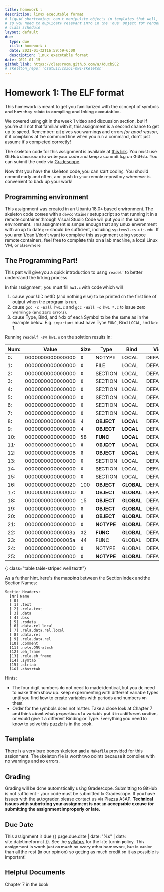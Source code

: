 ```yaml
---
title: homework 1
description: linux executable format
# liquid shortcoming: can't manipulate objects in templates that well,
# so you need to duplicate relevant info in the 'due' object for rendering in the entire 
# class schedule.
layout: default
due:
  type: due
  title: homework 1
  date: 2021-01-22T16:59:59-6:00
  description: linux executable format
date: 2021-01-15
github_link: https://classroom.github.com/a/JducbSC2
# skeleton_repo: 'csatuic/cs361-hw1-skeleton'
---
```


# Homework 1: The ELF format

This homework is meant to get you familiarized with the concept of
symbols and how they relate to compiling and linking executables.

We covered using git in the week 1 video and discussion section, but if you're still not that familiar
with it, this assignment is a second chance to get up to speed. Remember: git
gives you warnings and errors _for good reason_, if it complains at the command
line when you run a command, don't just assume it's completed correctly!

The skeleton code for this assignment is available at [this
link]({{page.github_link}}). You must use GitHub classroom to
write your code and keep a commit log on GitHub. You can submit the code via
[Gradescope]({{site.gradescope}}).

Now that you have the skeleton code, you can start coding. You should commit
early and often, and push to your remote repository whenever is convenient to
back up your work!

## Programming environment

This assignment was created in an Ubuntu 18.04 based environment. The
skeleton code comes with a `devcontainer` setup script so that running
it in a remote container through Visual Studio Code will put you in the
same environment. This assignment is simple enough that any Linux
environment with an up to date `gcc` should be sufficient, including
`systems1.cs.uic.edu`. If you aren't/can't/don't want to complete this
assignment using vscode remote containers, feel free to complete this on
a lab machine, a local Linux VM, or elsewhere.

## The Programming Part!

This part will give you a quick introduction to using `readelf` to better
understand the linking process.

In this assignment, you must fill `hw1.c` with code which will:

1. cause your UIC netID (and nothing else) to be printed on the first line of output when the program is run.
3. cause `gcc -c -Wall hw1.c` and `gcc -Wall -o hw1 *.c` to issue zero warnings (and zero errors).
2. cause Type, Bind, and Ndx of each Symbol to be the same as in the
   example below. E.g. `important` must have Type `FUNC`, Bind `LOCAL`,
   and `Ndx` 1.

Running `readelf -sW hw1.o` on the solution results in:

|Num: |  Value  |       Size|Type |  Bind | Vis   |  Ndx|Name|
|---|---|---|---|---|---|---|---|
 | 0: | 0000000000000000 | 0 | NOTYPE | LOCAL | DEFAULT | UND | 
 | 1: | 0000000000000000 | 0 | FILE | LOCAL | DEFAULT | ABS | hw1.c | 
 | 2: | 0000000000000000 | 0 | SECTION | LOCAL | DEFAULT | 1 | 
 | 3: | 0000000000000000 | 0 | SECTION | LOCAL | DEFAULT | 3 | 
 | 4: | 0000000000000000 | 0 | SECTION | LOCAL | DEFAULT | 4 | 
 | 5: | 0000000000000000 | 0 | SECTION | LOCAL | DEFAULT | 5 | 
 | 6: | 0000000000000000 | 0 | SECTION | LOCAL | DEFAULT | 6 | 
 | 7: | 0000000000000000 | 0 | SECTION | LOCAL | DEFAULT | 8 | 
 | 8: | 0000000000000008 | 4 | **OBJECT** | **LOCAL** | DEFAULT | **3** | **order** | 
 | 9: | 0000000000000000 | 4 | **OBJECT** | **LOCAL** | DEFAULT | **4** | **isnt** | 
 | 10: | 0000000000000000 | 58 | **FUNC** | **LOCAL** | DEFAULT | **1** | **important** | 
 | 11: | 0000000000000010 | 8 | **OBJECT** | **LOCAL** | DEFAULT | **3** | **for_these**.3824 | 
 | 12: | 0000000000000008 | 8 | **OBJECT** | **LOCAL** | DEFAULT | **4** | **symbols**.3825 | 
 | 13: | 0000000000000000 | 0 | SECTION | LOCAL | DEFAULT | 11 | 
 | 14: | 0000000000000000 | 0 | SECTION | LOCAL | DEFAULT | 12 | 
 | 15: | 0000000000000000 | 0 | SECTION | LOCAL | DEFAULT | 10 | 
 | 16: | 0000000000000020 | 100 | **OBJECT** | **GLOBAL** | DEFAULT | **COM** | **but_the** | 
 | 17: | 0000000000000000 | 8 | **OBJECT** | **GLOBAL** | DEFAULT | **3** | **types** | 
 | 18: | 0000000000000000 | 15 | **OBJECT** | **GLOBAL** | DEFAULT | **5** | **scopes** | 
 | 19: | 0000000000000000 | 8 | **OBJECT** | **GLOBAL** | DEFAULT | **6** | **and_the** | 
 | 20: | 0000000000000000 | 8 | **OBJECT** | **GLOBAL** | DEFAULT | **8** | **indices** | 
 | 21: | 0000000000000000 | 0 | **NOTYPE** | **GLOBAL** | DEFAULT | **UND** | **definitely** | 
 | 22: | 000000000000003a | 32 | **FUNC** | **GLOBAL** | DEFAULT | **1** | **matter** | 
 | 23: | 000000000000005a | 44 | FUNC | GLOBAL | DEFAULT | 1 | main | 
 | 24: | 0000000000000000 | 0 | NOTYPE | GLOBAL | DEFAULT | UND | _GLOBAL_OFFSET_TABLE_ | 
 | 25: | 0000000000000000 | 0 | **NOTYPE** | **GLOBAL** | DEFAULT | **UND** | **puts** | 
{: class="table table-striped well texttt"}

As a further hint, here's the mapping between the Section Index and the
Section Names:

```
Section Headers:
  [Nr] Name              
  [ 0]                   
  [ 1] .text             
  [ 2] .rela.text        
  [ 3] .data             
  [ 4] .bss              
  [ 5] .rodata           
  [ 6] .data.rel.local   
  [ 7] .rela.data.rel.local
  [ 8] .data.rel         
  [ 9] .rela.data.rel    
  [10] .comment          
  [11] .note.GNU-stack   
  [12] .eh_frame         
  [13] .rela.eh_frame    
  [14] .symtab           
  [15] .strtab           
  [16] .shstrtab          
  ```

Hints:

* The four digit numbers do not need to made identical, but you do need to make
  them show up. Keep experimenting with different variable types until you find
  how to create variables with periods and numbers on them.
* Order for the symbols does not matter. Take a close look at Chapter 7 and think about 
  what properties of a variable put it in a different section, or would give it a different
  Binding or Type. Everything you need to know to solve this puzzle is in the book.

## Template 

There is a very bare bones skeleton and a `Makefile` provided for this
assignment. The skeleton file is worth two points because it compiles with no
warnings and no errors.

## Grading
Grading will be done automatically using Gradescope. Submitting to
GitHub is not sufficient - your code must be submitted to Gradescope. If
you have issues with the autograder, please contact us via Piazza ASAP.
**Technical issues with submitting your assignment is not an acceptable
excuse for submitting the assignment improperly or late.**

## Due Date
This assignment is due {{ page.due.date | date: "%s" | date: site.datetimeformat
}}. See the [syllabus](syllabus.html) for the late turnin policy. This
assignment is worth just as much as every other homework, but is easier than all
the rest (in our opinion) so getting as much credit on it as possible is
important!

## Helpful Documents

Chapter 7 in the book